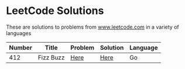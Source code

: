 # LeetCode Solutions
These are solutions to problems from www.leetcode.com in a variety of languages

Number | Title | Problem | Solution | Language
------ | ----- | ------- | -------- | --------
412 | Fizz Buzz | [Here](https://leetcode.com/problems/fizz-buzz/) | [Here](https://github.com/jonesjenkins/LeetCode/blob/master/412.%20Fizz%20Buzz%20(in%20Go)) | Go
